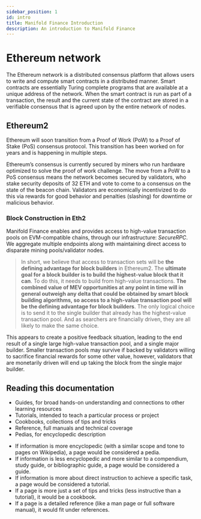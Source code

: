 ```yaml
---
sidebar_position: 1
id: intro
title: Manifold Finance Introduction
description: An introduction to Manifold Finance
---
```


# Ethereum network

The Ethereum network is a distributed consensus platform that allows users to write and compute smart contracts in a distributed manner. Smart contracts are essentially Turing complete programs that are available at a unique address of the network. When the smart contract is run as part of a transaction, the result and the current state of the contract are stored in a verifiable consensus that is agreed upon by the entire network of nodes.

## Ethereum2

Ethereum will soon transition from a Proof of Work (PoW) to a Proof of Stake (PoS) consensus protocol. This transition has been worked on for years and is happening in multiple steps.

Ethereum’s consensus is currently secured by miners who run hardware optimized to solve the proof of work challenge. The move from a PoW to a PoS consensus means the network becomes secured by validators, who stake security deposits of 32 ETH and vote to come to a consensus on the state of the beacon chain. Validators are economically incentivized to do this via rewards for good behavior and penalties (slashing) for downtime or malicious behavior.

### Block Construction in Eth2

Manifold Finance enables and provides access to high-value transaction pools on EVM-compatible chains, through our infrastructure: _SecureRPC_. We aggregate multiple endpoints along with maintaining direct access to disparate mining pools/validator nodes.

> In short, we believe that access to transaction sets will be **the defining advantage for block builders** in Ethereum2. The **ultimate goal for a block builder is to build the highest-value block that it can**. To do this, it needs to build from high-value transactions. **The combined value of MEV opportunities at any point in time will in general outweigh any delta that could be obtained by smart block building algorithms, so access to a high-value transaction pool will be the defining advantage for block builders**. The only logical choice is to send it to the single builder that already has the highest-value transaction pool. And as searchers are financially driven, they are all likely to make the same choice.

This appears to create a positive feedback situation, leading to the end result of a single large high-value transaction pool, and a single major builder. Smaller transaction pools may survive if backed by validators willing to sacrifice financial rewards for some other value, however, validators that are monetarily driven will end up taking the block from the single major builder.

## Reading this documentation

-   Guides, for broad hands-on understanding and connections to other learning resources
-   Tutorials, intended to teach a particular process or project
-   Cookbooks, collections of tips and tricks
-   Reference, full manuals and technical coverage
-   Pedias, for encyclopedic description

*   If information is more encyclopedic (with a similar scope and tone to pages on Wikipedia), a page would be considered a pedia.
*   If information is less encyclopedic and more similar to a compendium, study guide, or bibliographic guide, a page would be considered a guide.
*   If information is more about direct instruction to achieve a specific task, a page would be considered a tutorial.
*   If a page is more just a set of tips and tricks (less instructive than a tutorial), it would be a cookbook.
*   If a page is a detailed reference (like a man page or full software manual), it would fit under references.

